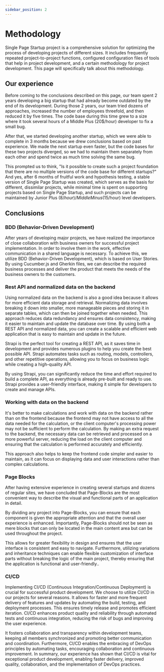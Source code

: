 ```yaml
---
sidebar_position: 2
---
```


# Methodology

Single Page Startup project is a comprehensive solution for optimizing the process of developing projects of different sizes. It includes frequently repeated project-to-project functions, configured configuration files of tools that help in project development, and a certain methodology for project development. This page will specifically talk about this methodology.

## Our experience

Before coming to the conclusions described on this page, our team spent 2 years developing a big startup that had already become outdated by the end of its development. During those 2 years, our team tried dozens of approaches, increased the number of employees threefold, and then reduced it by five times. The code base during this time grew to a size where it took several hours of a Middle Plus (20$/hour) developer to fix a small bug.

After that, we started developing another startup, which we were able to complete in 3 months because we drew conclusions based on past experience. We made the next startup even faster, but the code bases for these two projects diverged, so we had to maintain them separately from each other and spend twice as much time solving the same bug.

This prompted us to think, "Is it possible to create such a project foundation that there are no multiple versions of the code base for different startups?" And yes, after 6 months of fruitful work and hypothesis testing, a stable version of Single Page Startup was created, which serves as the basis for different, dissimilar projects, while minimal time is spent on supporting projects based on Single Page Startup, and such projects can be maintained by Junior Plus (8$/hour) / Middle Minus (15$/hour) level developers.

## Conclusions

### BDD (Behavior-Driven Development)

After years of developing major projects, we have realized the importance of close collaboration with business owners for successful project implementation. In order to involve them in the work, effective communication in a shared language is necessary. To achieve this, we utilize BDD (Behavior-Driven Development), which is based on User Stories. By using Cucumber.js and Gherkin files, we can describe the required business processes and deliver the product that meets the needs of the business owners to the customers.

### Rest API and normalized data on the backend

Using normalized data on the backend is also a good idea because it allows for more efficient data storage and retrieval. Normalizing data involves breaking it down into smaller, more manageable pieces and storing it in separate tables, which can then be joined together when needed. This approach reduces data redundancy and ensures data consistency, making it easier to maintain and update the database over time. By using both a REST API and normalized data, you can create a scalable and efficient web application that is easy to maintain and update in the future.

Strapi is the perfect tool for creating a REST API, as it saves time in development and provides numerous plugins to help you create the best possible API. Strapi automates tasks such as routing, models, controllers, and other repetitive operations, allowing you to focus on business logic while creating a high-quality API.

By using Strapi, you can significantly reduce the time and effort required to build a complete API, as everything is already pre-built and ready to use. Strapi provides a user-friendly interface, making it simple for developers to create and manage APIs.

### Working with data on the backend

It's better to make calculations and work with data on the backend rather than on the frontend because the frontend may not have access to all the data needed for the calculation, or the client computer's processing power may not be sufficient to perform the calculation. By making an extra request to the backend, the necessary data can be retrieved and processed on a more powerful server, reducing the load on the client computer and ensuring that the calculation is performed accurately and efficiently.

This approach also helps to keep the frontend code simpler and easier to maintain, as it can focus on displaying data and user interactions rather than complex calculations.

### Page Blocks

After having extensive experience in creating several startups and dozens of regular sites, we have concluded that Page-Blocks are the most convenient way to describe the visual and functional parts of an application in detail.

By dividing any project into Page-Blocks, you can ensure that each component is given the appropriate attention and that the overall user experience is enhanced. Importantly, Page-Blocks should not be seen as mere blocks that can only be located in the main content area but can be used throughout the project.

This allows for greater flexibility in design and ensures that the user interface is consistent and easy to navigate. Furthermore, utilizing variations and inheritance techniques can enable flexible customization of interface parts without breaking the logic of the main project, thereby ensuring that the application is functional and user-friendly..

### CI/CD

Implementing CI/CD (Continuous Integration/Continuous Deployment) is crucial for successful product development. We choose to utilize CI/CD in our projects for several reasons. It allows for faster and more frequent delivery of features and updates by automating the build, testing, and deployment processes. This ensures timely release and promotes efficient iteration. CI/CD enhances product quality and reliability through automated tests and continuous integration, reducing the risk of bugs and improving the user experience.

It fosters collaboration and transparency within development teams, keeping all members synchronized and promoting better communication and coordination. Furthermore, CI/CD enables the embracing of DevOps principles by automating tasks, encouraging collaboration and continuous improvement. In summary, our experience has shown that CI/CD is vital for exceptional product development, enabling faster delivery, improved quality, collaboration, and the implementation of DevOps practices.
